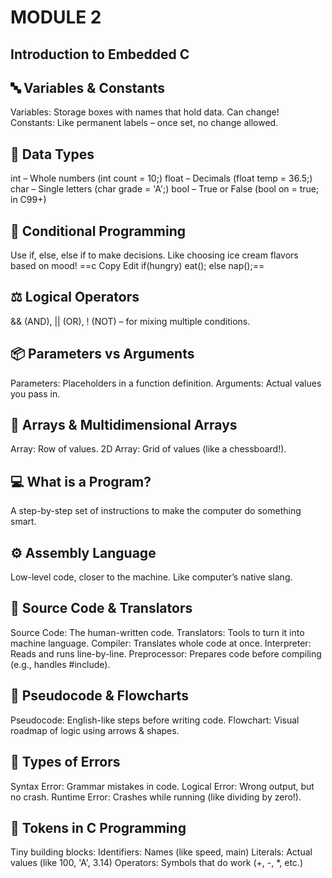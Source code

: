 # MODULE 2
## Introduction to Embedded C
## 🔤 Variables & Constants

Variables: Storage boxes with names that hold data. Can change!
Constants: Like permanent labels – once set, no change allowed.

## 🔢 Data Types
int – Whole numbers (int count = 10;)
float – Decimals (float temp = 36.5;)
char – Single letters (char grade = 'A';)
bool – True or False (bool on = true; in C99+)

## 🧠 Conditional Programming
Use if, else, else if to make decisions. Like choosing ice cream flavors based on mood!
==c
Copy
Edit
if(hungry) eat(); else nap();==
## ⚖️ Logical Operators
&& (AND), || (OR), ! (NOT) – for mixing multiple conditions.

## 📦 Parameters vs Arguments
Parameters: Placeholders in a function definition.
Arguments: Actual values you pass in.

## 📐 Arrays & Multidimensional Arrays
Array: Row of values.
2D Array: Grid of values (like a chessboard!).

## 💻 What is a Program?
A step-by-step set of instructions to make the computer do something smart.

## ⚙️ Assembly Language
Low-level code, closer to the machine. Like computer’s native slang.

## 🧾 Source Code & Translators
Source Code: The human-written code.
Translators: Tools to turn it into machine language.
Compiler: Translates whole code at once.
Interpreter: Reads and runs line-by-line.
Preprocessor: Prepares code before compiling (e.g., handles #include).

## 📝 Pseudocode & Flowcharts
Pseudocode: English-like steps before writing code.
Flowchart: Visual roadmap of logic using arrows & shapes.

## 🐛 Types of Errors
Syntax Error: Grammar mistakes in code.
Logical Error: Wrong output, but no crash.
Runtime Error: Crashes while running (like dividing by zero!).

## 🔣 Tokens in C Programming
Tiny building blocks:
Identifiers: Names (like speed, main)
Literals: Actual values (like 100, 'A', 3.14)
Operators: Symbols that do work (+, -, *, etc.)
